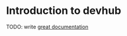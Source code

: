 # Introduction to devhub

TODO: write [great documentation](http://jacobian.org/writing/what-to-write/)
